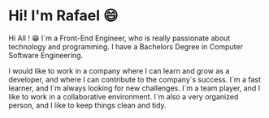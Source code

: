 # Hi! I'm Rafael :smile:

Hi All ! 😁 
I´m a Front-End Engineer, who is really passionate about technology and programming.
I have a Bachelors Degree in Computer Software Engineering.

I would like to work in a company where I can learn and grow as a developer, and
where I can contribute to the company´s success. I´m a fast learner, and I´m always
looking for new challenges. I´m a team player, and I like to work in a collaborative
environment. I´m also a very organized person, and I like to keep things clean and
tidy.
